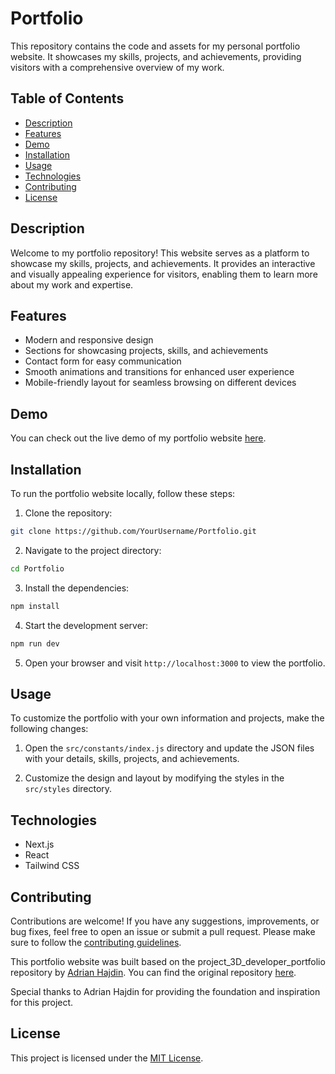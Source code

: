 <!-- Title -->
# Portfolio

<!-- Project Description -->
This repository contains the code and assets for my personal portfolio website. It showcases my skills, projects, and achievements, providing visitors with a comprehensive overview of my work.

<!-- Project Badges (Optional) -->
<!-- Add any relevant badges here, such as build status, license, etc. -->

<!-- Table of Contents -->
## Table of Contents
- [Description](#description)
- [Features](#features)
- [Demo](#demo)
- [Installation](#installation)
- [Usage](#usage)
- [Technologies](#technologies)
- [Contributing](#contributing)
- [License](#license)

<!-- Project Description -->
## Description
Welcome to my portfolio repository! This website serves as a platform to showcase my skills, projects, and achievements. It provides an interactive and visually appealing experience for visitors, enabling them to learn more about my work and expertise.

<!-- Project Features -->
## Features
- Modern and responsive design
- Sections for showcasing projects, skills, and achievements
- Contact form for easy communication
- Smooth animations and transitions for enhanced user experience
- Mobile-friendly layout for seamless browsing on different devices

<!-- Demo -->
## Demo
You can check out the live demo of my portfolio website [here](https://christopher-mace.com).

<!-- Installation -->
## Installation
To run the portfolio website locally, follow these steps:

1. Clone the repository:
```bash
git clone https://github.com/YourUsername/Portfolio.git
```

2. Navigate to the project directory:
```bash
cd Portfolio
```

3. Install the dependencies:

```bash
npm install
```

4. Start the development server:

```bash
npm run dev
```

5. Open your browser and visit `http://localhost:3000` to view the portfolio.

<!-- Usage -->
## Usage
To customize the portfolio with your own information and projects, make the following changes:

1. Open the `src/constants/index.js` directory and update the JSON files with your details, skills, projects, and achievements.

2. Customize the design and layout by modifying the styles in the `src/styles` directory.

<!-- Technologies -->
## Technologies
- Next.js
- React
- Tailwind CSS

<!-- Contributing -->
## Contributing
Contributions are welcome! If you have any suggestions, improvements, or bug fixes, feel free to open an issue or submit a pull request. Please make sure to follow the [contributing guidelines](CONTRIBUTING.md).

This portfolio website was built based on the project_3D_developer_portfolio repository by [Adrian Hajdin](https://github.com/adrianhajdin). You can find the original repository [here](https://github.com/adrianhajdin/project_3D_developer_portfolio). 

Special thanks to Adrian Hajdin for providing the foundation and inspiration for this project.


<!-- License -->
## License
This project is licensed under the [MIT License](LICENSE).





